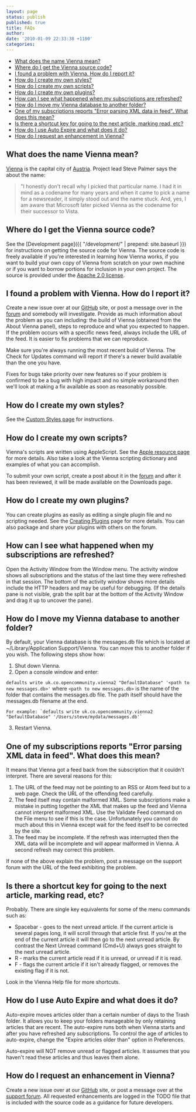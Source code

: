 ```yaml
---
layout: page
status: publish
published: true
title: FAQs
author:
date: '2010-01-09 22:33:38 +1100'
categories:
---
```


* <a href="#What_does_Vienna_stand_for">What does the name Vienna mean?</a>
* <a href="#Where_do_I_get_the_Vienna_source_code">Where do I get the Vienna source code?</a>
* <a href="#I_found_a_problem_with_Vienna._How_do_I_report_it">I found a problem with Vienna. How do I report it?</a>
* <a href="#How_do_I_create_my_own_styles">How do I create my own styles?</a>
* <a href="#How_do_I_create_my_own_scripts">How do I create my own scripts?</a>
* <a href="#How_do_I_create_my_own_plugins">How do I create my own plugins?</a>
* <a href="#How_can_I_see_what_happened_when_my_subscriptions_are_refreshed">How can I see what happened when my subscriptions are refreshed?</a>
* <a href="#How_do_I_move_my_Vienna_database_to_another_folder">How do I move my Vienna database to another folder?</a>
* <a href="#One_of_my_subscriptions_reports_Error_parsing_XML_data_in_feed._What_does_this_mean">One of my subscriptions reports "Error parsing XML data in feed". What does this mean?</a>
* <a href="#Is_there_a_shortcut_key_for_going_to_the_next_article_marking_read_etc_">Is there a shortcut key for going to the next article, marking read, etc?</a>
* <a href="#How_do_I_use_Auto_Expire_and_what_does_it_do">How do I use Auto Expire and what does it do?</a>
* <a href="#How_do_I_request_an_enhancement_in_Vienna">How do I request an enhancement in Vienna?</a>

<h2>
	<a name="What_does_Vienna_stand_for" id="What_does_Vienna_stand_for">What does the name Vienna mean?</a>
</h2>

[Vienna](https://en.wikipedia.org/wiki/Vienna) is the capital city of [Austria](https://en.wikipedia.org/wiki/Austria). Project lead Steve Palmer says the about the name:

> "I honestly don't recall why I picked that particular name. I had it in mind as a codename for many years and when it came to pick a name for a newsreader, it simply stood out and the name stuck. And, yes, I am aware that Microsoft later picked Vienna as the codename for their successor to Vista.

<h2>
	<a name="Where_do_I_get_the_Vienna_source_code" id="Where_do_I_get_the_Vienna_source_code">Where do I get the Vienna source code?</a>
</h2>

See the [Development page]({{ "/development/" | prepend: site.baseurl }}) for instructions on getting the source code for Vienna. The source code is freely available if you're interested in learning how Vienna works, if you want to build your own copy of Vienna from scratch on your own machine or if you want to borrow portions for inclusion in your own project. The source is provided under the [Apache 2.0 license](http://www.apache.org/licenses/LICENSE-2.0.html).

<h2>
	<a name="I_found_a_problem_with_Vienna._How_do_I_report_it" id="I_found_a_problem_with_Vienna._How_do_I_report_it">I found a problem with Vienna. How do I report it?</a>
</h2>

Create a new issue over at our [GitHub](https://github.com/ViennaRSS/vienna-rss/issues) site, or post a message over in the [forum](http://www.cocoaforge.com/viewforum.php?f=18) and somebody will investigate. Provide as much information about the problem as you can including: the build of Vienna (obtained from the About Vienna panel), steps to reproduce and what you expected to happen. If the problem occurs with a specific news feed, always include the URL of the feed. It is easier to fix problems that we can reproduce.

Make sure you're always running the most recent build of Vienna. The Check for Updates command will report if there's a newer build available than the one you have.

Fixes for bugs take priority over new features so if your problem is confirmed to be a bug with high impact and no simple workaround then we'll look at making a fix available as soon as reasonably possible.

<h2>
	<a name="How_do_I_create_my_own_styles" id="How_do_I_create_my_own_styles">How do I create my own styles?</a>
</h2>

See the [Custom Styles page](http://www.vienna-rss.com/?page_id=65) for instructions.

<h2>
	<a name="How_do_I_create_my_own_scripts" id="How_do_I_create_my_own_scripts">How do I create my own scripts?</a>
</h2>

Vienna's scripts are written using AppleScript. See the [Apple resource page](http://www.apple.com/macosx/features/applescript/resources.html) for more details. Also take a look at the Vienna scripting dictionary and examples of what you can accomplish.

To submit your own script, create a post about it in the [forum](http://www.cocoaforge.com/viewforum.php?f=18) and after it has been reviewed, it will be made available on the Downloads page.

<h2>
	<a name="How_do_I_create_my_own_plugins" id="How_do_I_create_my_own_plugins">How do I create my own plugins?</a>
</h2>

You can create plugins as easily as editing a single plugin file and no scripting needed. See the [Creating Plugins](http://www.vienna-rss.com/?page_id=120) page for more details. You can also package and share your plugins with others on the forum.

<h2>
	<a name="How_can_I_see_what_happened_when_my_subscriptions_are_refreshed" id="How_can_I_see_what_happened_when_my_subscriptions_are_refreshed">How can I see what happened when my subscriptions are refreshed?</a>
</h2>

Open the Activity Window from the Window menu. The activity window shows all subscriptions and the status of the last time they were refreshed in that session. The bottom of the activity window shows more details include the HTTP headers and may be useful for debugging. (If the details pane is not visible, grab the split bar at the bottom of the Activity Window and drag it up to uncover the pane).

<h2>
	<a name="How_do_I_move_my_Vienna_database_to_another_folder" id="How_do_I_move_my_Vienna_database_to_another_folder">How do I move my Vienna database to another folder?</a>
</h2>

By default, your Vienna database is the messages.db file which is located at ~/Library/Application Support/Vienna. You can move this to another folder if you wish. The following steps show how:

1. Shut down Vienna.
2. Open a console window and enter:

`defaults write uk.co.opencommunity.vienna2 "DefaultDatabase" '<path to new messages.db>'` 
	where
`<path to new messages.db>` is the name of the folder that contains the messages.db file. The path itself should have the messages.db filename at the end. 
	
	For example: `defaults write uk.co.opencommunity.vienna2 "DefaultDatabase" '/Users/steve/mydata/messages.db'`
3. Restart Vienna.

<h2>
	<a name="One_of_my_subscriptions_reports_Error_parsing_XML_data_in_feed._What_does_this_mean" id="One_of_my_subscriptions_reports_Error_parsing_XML_data_in_feed._What_does_this_mean">One of my subscriptions reports "Error parsing XML data in feed". What does this mean?</a>
</h2>

It means that Vienna got a feed back from the subscription that it couldn't interpret. There are several reasons for this:

1. The URL of the feed may not be pointing to an RSS or Atom feed but to a web page. Check the URL of the offending feed carefully.<br />
2. The feed itself may contain malformed XML. Some subscriptions make a mistake in putting together the XML that makes up the feed and Vienna cannot interpret malformed XML. Use the Validate Feed command on the File menu to see if this is the case. Unfortunately you cannot do much about this in Vienna except wait for the feed itself to be corrected by the site.<br />
3. The feed may be incomplete. If the refresh was interrupted then the XML data will be incomplete and will appear malformed in Vienna. A second refresh may correct this problem.

If none of the above explain the problem, post a message on the support forum with the URL of the feed exhibiting the problem.

<h2>
	<a name="Is_there_a_shortcut_key_for_going_to_the_next_article_marking_read_etc_" id="Is_there_a_shortcut_key_for_going_to_the_next_article_marking_read_etc_">Is there a shortcut key for going to the next article, marking read, etc?</a>
</h2>

Probably. There are single key equivalents for some of the menu commands such as:

* Spacebar - goes to the next unread article. If the current article is several pages long, it will scroll through that article first. If you're at the end of the current article it will then go to the next unread article. By contrast the Next Unread command (Cmd+U) always goes straight to the next unread article.
* R - marks the current article read if it is unread, or unread if it is read.<br />
* F - flags the current article if it isn't already flagged, or removes the existing flag if it is not.<br />

Look in the Vienna Help file for more shortcuts.

<h2>
	<a name="How_do_I_use_Auto_Expire_and_what_does_it_do" id="How_do_I_use_Auto_Expire_and_what_does_it_do">How do I use Auto Expire and what does it do?</a>
</h2>

Auto-expire moves articles older than a certain number of days to the Trash folder. It allows you to keep your folders manageable by only retaining articles that are recent. The auto-expire runs both when Vienna starts and after you have refreshed any subscriptions. To control the age of articles to auto-expire, change the "Expire articles older than" option in Preferences.

Auto-expire will NOT remove unread or flagged articles. It assumes that you haven't read these articles and thus leaves them alone.

<h2>
	<a name="How_do_I_request_an_enhancement_in_Vienna" id="How_do_I_request_an_enhancement_in_Vienna">How do I request an enhancement in Vienna?</a>
</h2>

Create a new issue over at our [GitHub](https://github.com/ViennaRSS/vienna-rss/issues) site, or post a message over at the [support forum](http://forums.cocoaforge.com/viewforum.php?f=18). All requested enhancements are logged in the TODO file that is included with the source code as a guidance for future developers.
